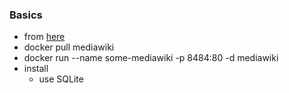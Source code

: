 
### Basics

* from [here](https://hub.docker.com/_/mediawiki)
* docker pull mediawiki
* docker run --name some-mediawiki -p 8484:80 -d mediawiki
* install
    * use SQLite 

